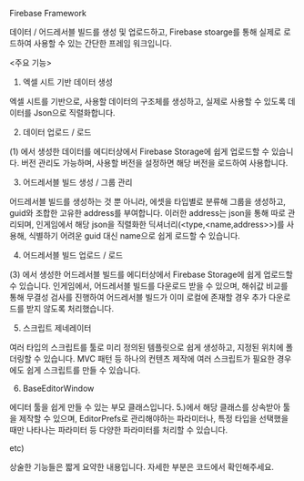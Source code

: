 Firebase Framework

데이터 / 어드레서블 빌드를 생성 및 업로드하고, Firebase stoarge를 통해
실제로 로드하여 사용할 수 있는 간단한 프레임 워크입니다.

<주요 기능>

1) 엑셀 시트 기반 데이터 생성

엑셀 시트를 기반으로, 사용할 데이터의 구조체를 생성하고,
실제로 사용할 수 있도록 데이터를 Json으로 직렬화합니다.

2) 데이터 업로드 / 로드

(1) 에서 생성한 데이터를 에디터상에서 Firebase Storage에 쉽게 업로드할 수 있습니다.
버전 관리도 가능하며, 사용할 버전을 설정하면 해당 버전을 로드하여 사용합니다.

3) 어드레서블 빌드 생성 / 그룹 관리

어드레서블 빌드를 생성하는 것 뿐 아니라, 에셋을 타입별로 분류해 그룹을 생성하고,
guid와 조합한 고유한 address를 부여합니다. 이러한 address는 json을 통해 따로 관리되며,
인게임에서 해당 json을 직렬화한 딕셔너리(<type,<name,address>>)를 사용해,
식별하기 어려운 guid 대신 name으로 쉽게 로드할 수 있습니다.

4) 어드레서블 빌드 업로드 / 로드

(3) 에서 생성한 어드레서블 빌드를 에디터상에서 Firebase Storage에 쉽게 업로드할 수 있습니다.
인게임에서, 어드레서블 빌드를 다운로드 받을 수 있으며, 해쉬값 비교를 통해 무결성 검사를 진행하여
어드레서블 빌드가 이미 로컬에 존재할 경우 추가 다운로드를 받지 않도록 처리했습니다.

5) 스크립트 제네레이터

여러 타입의 스크립트를 툴로 미리 정의된 템플릿으로 쉽게 생성하고, 지정된 위치에 폴더링할 수 있습니다.
MVC 패턴 등 하나의 컨텐츠 제작에 여러 스크립트가 필요한 경우에도 쉽게 스크립트를 만들 수 있습니다.

6) BaseEditorWindow

에디터 툴을 쉽게 만들 수 있는 부모 클래스입니다. 5.)에서 해당 클래스를 상속받아 툴을 제작할 수 있으며,
EditorPrefs로 관리해야하는 파라미터나, 특정 타입을 선택했을 때만 나타나는 파라미터 등 다양한 파라미터를 처리할 수 있습니다.

etc)

상술한 기능들은 짧게 요약한 내용입니다. 자세한 부분은 코드에서 확인해주세요.
